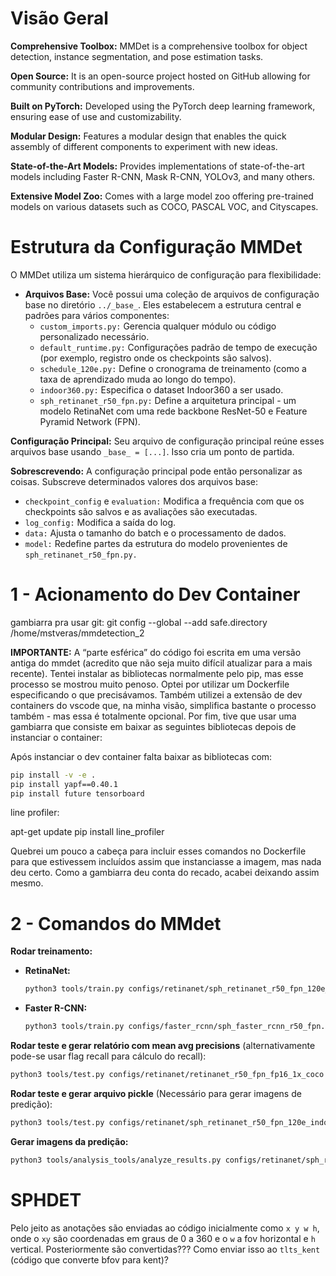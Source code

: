 # Visão Geral

**Comprehensive Toolbox:** MMDet is a comprehensive toolbox for object detection, instance segmentation, and pose estimation tasks.

**Open Source:** It is an open-source project hosted on GitHub allowing for community contributions and improvements.

**Built on PyTorch:** Developed using the PyTorch deep learning framework, ensuring ease of use and customizability.

**Modular Design:** Features a modular design that enables the quick assembly of different components to experiment with new ideas.

**State-of-the-Art Models:** Provides implementations of state-of-the-art models including Faster R-CNN, Mask R-CNN, YOLOv3, and many others.

**Extensive Model Zoo:** Comes with a large model zoo offering pre-trained models on various datasets such as COCO, PASCAL VOC, and Cityscapes.

# Estrutura da Configuração MMDet

O MMDet utiliza um sistema hierárquico de configuração para flexibilidade:

- **Arquivos Base:** Você possui uma coleção de arquivos de configuração base no diretório `../_base_`. Eles estabelecem a estrutura central e padrões para vários componentes:
  - `custom_imports.py:` Gerencia qualquer módulo ou código personalizado necessário.
  - `default_runtime.py:` Configurações padrão de tempo de execução (por exemplo, registro onde os checkpoints são salvos).
  - `schedule_120e.py:` Define o cronograma de treinamento (como a taxa de aprendizado muda ao longo do tempo).
  - `indoor360.py:` Especifica o dataset Indoor360 a ser usado.
  - `sph_retinanet_r50_fpn.py:` Define a arquitetura principal - um modelo RetinaNet com uma rede backbone ResNet-50 e Feature Pyramid Network (FPN).

**Configuração Principal:** Seu arquivo de configuração principal reúne esses arquivos base usando `_base_ = [...]`. Isso cria um ponto de partida.

**Sobrescrevendo:** A configuração principal pode então personalizar as coisas. Subscreve determinados valores dos arquivos base:
  - `checkpoint_config` e `evaluation:` Modifica a frequência com que os checkpoints são salvos e as avaliações são executadas.
  - `log_config:` Modifica a saída do log.
  - `data:` Ajusta o tamanho do batch e o processamento de dados.
  - `model:` Redefine partes da estrutura do modelo provenientes de `sph_retinanet_r50_fpn.py.`

# 1 - Acionamento do Dev Container


gambiarra pra usar git: git config --global --add safe.directory /home/mstveras/mmdetection_2


**IMPORTANTE:** A “parte esférica” do código foi escrita em uma versão antiga do mmdet (acredito que não seja muito difícil atualizar para a mais recente). Tentei instalar as bibliotecas normalmente pelo pip, mas esse processo se mostrou muito penoso. Optei por utilizar um Dockerfile especificando o que precisávamos. Também utilizei a extensão de dev containers do vscode que, na minha visão, simplifica bastante o processo também - mas essa é totalmente opcional. Por fim, tive que usar uma gambiarra que consiste em baixar as seguintes bibliotecas depois de instanciar o container:  

Após instanciar o dev container falta baixar as bibliotecas com:

```bash
pip install -v -e .
pip install yapf==0.40.1
pip install future tensorboard
```

line profiler:

apt-get update
pip install line_profiler



Quebrei um pouco a cabeça para incluir esses comandos no Dockerfile para que estivessem incluídos assim que instanciasse a imagem, mas nada deu certo. Como a gambiarra deu conta do recado, acabei deixando assim mesmo.

# 2 - Comandos do MMdet

**Rodar treinamento:**

- **RetinaNet:**
  ```bash
  python3 tools/train.py configs/retinanet/sph_retinanet_r50_fpn_120e_indoor360.py
  ```

- **Faster R-CNN:**
  ```bash
  python3 tools/train.py configs/faster_rcnn/sph_faster_rcnn_r50_fpn.py
  ```

**Rodar teste e gerar relatório com mean avg precisions** (alternativamente pode-se usar flag recall para cálculo do recall):

```bash
python3 tools/test.py configs/retinanet/retinanet_r50_fpn_fp16_1x_coco.py checkpoints/best_bbox_mAP_50_epoch_85.pth  --eval mAP
```

**Rodar teste e gerar arquivo pickle** (Necessário para gerar imagens de predição):

```bash
python3 tools/test.py configs/retinanet/sph_retinanet_r50_fpn_120e_indoor360.py work_dirs/sph_retinanet_r50_fpn_120e_indoor360/<epoch de interesse> --out <nome arquivo pickle gerado>
```

**Gerar imagens da predição:**

```bash
python3 tools/analysis_tools/analyze_results.py configs/retinanet/sph_retinanet_r50_fpn_120e_indoor360.py <arquivo-pickle> <dir salvar-imagens>
```

# SPHDET

Pelo jeito as anotações são enviadas ao código inicialmente como `x y w h`, onde o `xy` são coordenadas em graus de 0 a 360 e o `w` a fov horizontal e `h` vertical. Posteriormente são convertidas??? Como enviar isso ao `tlts_kent` (código que converte bfov para kent)?